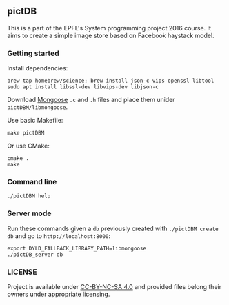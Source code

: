 ## pictDB
 
This is a part of the EPFL's System programming project 2016 course. 
It aims to create a simple image store based on Facebook haystack model.

### Getting started

Install dependencies:
```shell
brew tap homebrew/science; brew install json-c vips openssl libtool
sudo apt install libssl-dev libvips-dev libjson-c
```

Download [Mongoose](https://github.com/cesanta/mongoose) `.c` and `.h` files and place them unider `pictDBM/libmongoose`.

Use basic Makefile:
```shell
make pictDBM
```

Or use CMake:
```shell
cmake .
make
```

### Command line

```shell
./pictDBM help
```

### Server mode

Run these commands given a `db` previously created with `./pictDBM create db` and go to `http://localhost:8000`:

```shell
export DYLD_FALLBACK_LIBRARY_PATH=libmongoose
./pictDB_server db
```

### LICENSE

Project is available under [CC-BY-NC-SA 4.0](http://creativecommons.org/licenses/by-nc-sa/4.0/) and provided files belong their owners under appropriate licensing.
